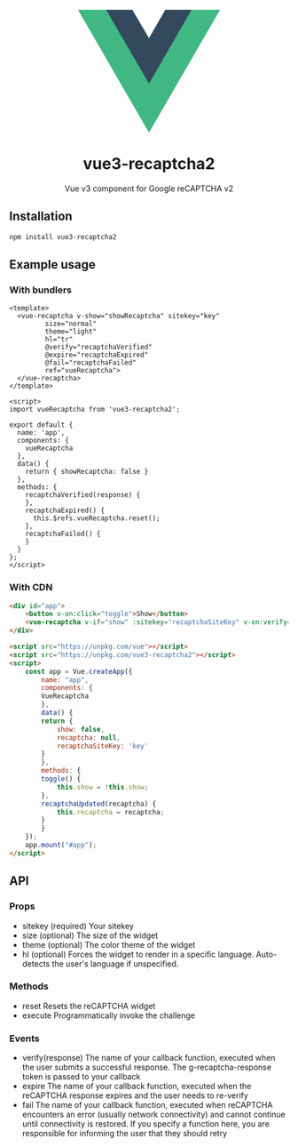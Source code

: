 <p align="center">
<svg width="256px" height="221px" viewBox="0 0 256 221" version="1.1" xmlns="http://www.w3.org/2000/svg" xmlns:xlink="http://www.w3.org/1999/xlink" preserveAspectRatio="xMidYMid">
	<g>
		<path d="M204.8,0 L256,0 L128,220.8 L0,0 L50.56,0 L97.92,0 L128,51.2 L157.44,0 L204.8,0 Z" fill="#41B883"></path>
		<path d="M0,0 L128,220.8 L256,0 L204.8,0 L128,132.48 L50.56,0 L0,0 Z" fill="#41B883"></path>
		<path d="M50.56,0 L128,133.12 L204.8,0 L157.44,0 L128,51.2 L97.92,0 L50.56,0 Z" fill="#35495E"></path>
	</g>
</svg>
</p>
<h1 align="center">vue3-recaptcha2</h1>
<p align="center">Vue v3 component for Google reCAPTCHA v2</p>

## Installation
``` bash
npm install vue3-recaptcha2
```

## Example usage

### With bundlers

``` vue
<template>
  <vue-recaptcha v-show="showRecaptcha" sitekey="key"
		 size="normal" 
		 theme="light"
		 hl="tr"
		 @verify="recaptchaVerified"
		 @expire="recaptchaExpired"
		 @fail="recaptchaFailed"
		 ref="vueRecaptcha">
  </vue-recaptcha>
</template>

<script>
import vueRecaptcha from 'vue3-recaptcha2';

export default {
  name: 'app',
  components: {
	vueRecaptcha
  },
  data() {
	return { showRecaptcha: false }
  },
  methods: {
	recaptchaVerified(response) {
	},
	recaptchaExpired() {
	  this.$refs.vueRecaptcha.reset();
	},
	recaptchaFailed() {
	}
  }
};
</script>
```

### With CDN

``` html
<div id="app">
    <button v-on:click="toggle">Show</button>
    <vue-recaptcha v-if="show" :sitekey="recaptchaSiteKey" v-on:verify="recaptchaUpdated" hl="ru"></vue-recaptcha>
</div>

<script src="https://unpkg.com/vue"></script>
<script src="https://unpkg.com/vue3-recaptcha2"></script>
<script>
	const app = Vue.createApp({
	    name: "app",
	    components: {
		VueRecaptcha
	    },
	    data() {
		return {
		    show: false,
		    recaptcha: null,
		    recaptchaSiteKey: 'key'
		}
	    },
	    methods: {
		toggle() {
		    this.show = !this.show;
		},
		recaptchaUpdated(recaptcha) {
		    this.recaptcha = recaptcha;
		}
	    }
	});
	app.mount("#app");
</script>
```

## API ##

### Props ###

- sitekey (required)
  Your sitekey
- size (optional)
  The size of the widget
- theme (optional)
  The color theme of the widget
- hl (optional)
  Forces the widget to render in a specific language. Auto-detects the user's language if unspecified.

### Methods ###

- reset
  Resets the reCAPTCHA widget
- execute
  Programmatically invoke the challenge

### Events ###

- verify(response)
  The name of your callback function, executed when the user submits a successful response. The g-recaptcha-response token is passed to your callback
- expire
  The name of your callback function, executed when the reCAPTCHA response expires and the user needs to re-verify
- fail
  The name of your callback function, executed when reCAPTCHA encounters an error (usually network connectivity) and cannot continue until connectivity is restored. If you specify a function here, you are responsible for informing the user that they should retry
